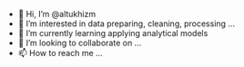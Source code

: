 - 👋 Hi, I’m @altukhizm
- 👀 I’m interested in data preparing, cleaning, processing ...
- 🌱 I’m currently learning applying analytical models
- 💞️ I’m looking to collaborate on ...
- 📫 How to reach me ...

<!---
altukhizm/altukhizm is a ✨ special ✨ repository because its `README.md` (this file) appears on your GitHub profile.
You can click the Preview link to take a look at your changes.
--->
